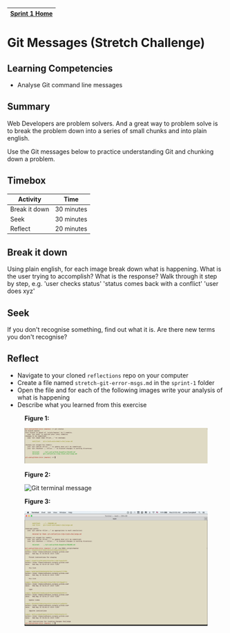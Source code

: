 [Sprint 1 Home](README.md)|
---|

# Git Messages (Stretch Challenge)

## Learning Competencies

- Analyse Git command line messages

## Summary

Web Developers are problem solvers. And a great way to problem solve is to break the problem down into a series of small chunks and into plain english. 

Use the Git messages below to practice understanding Git and chunking down a problem. 



## Timebox

Activity | Time|
------------|----------|
Break it down  | 30 minutes
Seek | 30 minutes
Reflect | 20 minutes


## Break it down
Using plain english, for each image break down what is happening. 
What is the user trying to accomplish? What is the response?
Walk through it step by step, e.g.
'user checks status'
'status comes back with a conflict'
'user does xyz'

## Seek
If you don't recognise something, find out what it is. Are there new terms you don't recognise?

## Reflect
- Navigate to your cloned `reflections` repo on your computer 
- Create a file named `stretch-git-error-msgs.md` in the `sprint-1` folder
- Open the file and for each of the following images write your analysis of what is happening
- Describe what you learned from this exercise

<figure>
  <figcaption>
    <p><strong>Figure 1:</strong></p>
  </figcaption>
  <img src="/resources/images/github_7_terminal_message.png" alt="Git terminal message"><br>

</figure>

<figure>
  <figcaption>
    <p><strong>Figure 2:</strong></p>
  </figcaption>
  <img src="/resources/images/github_8_terminal_message.png" alt="Git terminal message"><br>

</figure>

<figure>
  <figcaption>
    <p><strong>Figure 3:</strong></p>
  </figcaption>
  <img src="/resources/images/github_9_terminal_message.png" alt="Git terminal message"><br>

</figure>
